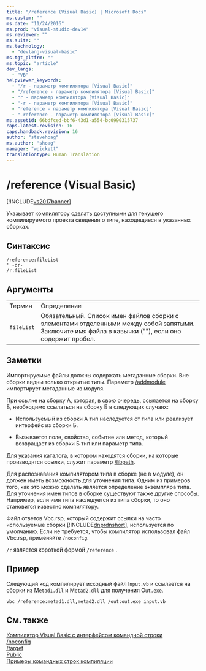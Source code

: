 ```yaml
---
title: "/reference (Visual Basic) | Microsoft Docs"
ms.custom: ""
ms.date: "11/24/2016"
ms.prod: "visual-studio-dev14"
ms.reviewer: ""
ms.suite: ""
ms.technology: 
  - "devlang-visual-basic"
ms.tgt_pltfrm: ""
ms.topic: "article"
dev_langs: 
  - "VB"
helpviewer_keywords: 
  - "/r - параметр компилятора [Visual Basic]"
  - "/reference - параметр компилятора [Visual Basic]"
  - "r - параметр компилятора [Visual Basic]"
  - "-r - параметр компилятора [Visual Basic]"
  - "reference - параметр компилятора [Visual Basic]"
  - "-reference - параметр компилятора [Visual Basic]"
ms.assetid: 66bdfced-bbf6-43d1-a554-bc0990315737
caps.latest.revision: 16
caps.handback.revision: 16
author: "stevehoag"
ms.author: "shoag"
manager: "wpickett"
translationtype: Human Translation
---
```

# /reference (Visual Basic)
[!INCLUDE[vs2017banner](../../../csharp/includes/vs2017banner.md)]

Указывает компилятору сделать доступными для текущего компилируемого проекта сведения о типе, находящиеся в указанных сборках.  
  
## Синтаксис  
  
```  
/reference:fileList  
' -or-  
/r:fileList  
```  
  
## Аргументы  
  
|||  
|-|-|  
|Термин|Определение|  
|`fileList`|Обязательный.  Список имен файлов сборки с элементами отделенными между собой запятыми.  Заключите имя файла в кавычки \(""\), если оно содержит пробел.|  
  
## Заметки  
 Импортируемые файлы должны содержать метаданные сборки.  Вне сборки видны только открытые типы.  Параметр [\/addmodule](../../../visual-basic/reference/command-line-compiler/addmodule.md) импортирует метаданные из модуля.  
  
 При ссылке на сборку А, которая, в свою очередь, ссылается на сборку Б, необходимо ссылаться на сборку Б в следующих случаях:  
  
-   Используемый из сборки A тип наследуется от типа или реализует интерфейс из сборки Б.  
  
-   Вызывается поле, свойство, событие или метод, который возвращает из сборки Б тип или параметр типа.  
  
 Для указания каталога, в котором находятся сборки, на которые производятся ссылки, служит параметр [\/libpath](../../../visual-basic/reference/command-line-compiler/libpath.md).  
  
 Для распознавания компилятором типа в сборке \(не в модуле\), он должен иметь возможность для уточнения типа.  Одним из примеров того, как это можно сделать является определение экземпляра типа.  Для уточнения имен типов в сборке существуют также другие способы.  Например, если имя типа наследуется из типа сборки, то оно становится известно компилятору.  
  
 Файл ответов Vbc.rsp, который содержит ссылки на часто используемые сборки [!INCLUDE[dnprdnshort](../../../csharp/getting-started/includes/dnprdnshort_md.md)], используется по умолчанию.  Если не требуется, чтобы компилятор использовал файл Vbc.rsp, применяйте `/noconfig`.  
  
 `/r` является короткой формой `/reference` .  
  
## Пример  
 Следующий код компилирует исходный файл I`nput.vb` и ссылается на сборки из M`etad1.dll` и M`etad2.dll` для получения O`ut.exe`.  
  
```  
vbc /reference:metad1.dll,metad2.dll /out:out.exe input.vb  
```  
  
## См. также  
 [Компилятор Visual Basic с интерфейсом командной строки](../../../visual-basic/reference/command-line-compiler/index.md)   
 [\/noconfig](../../../visual-basic/reference/command-line-compiler/noconfig.md)   
 [\/target](../../../visual-basic/reference/command-line-compiler/target.md)   
 [Public](../../../visual-basic/language-reference/modifiers/public.md)   
 [Примеры командных строк компиляции](../../../visual-basic/reference/command-line-compiler/sample-compilation-command-lines.md)